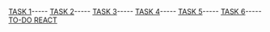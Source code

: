 [TASK 1](skrudg.github.io/pr1/project.html)-----
[TASK 2](skrudg.github.io/pr2/pr2.html)-----
[TASK 3](skrudg.github.io/pr3/pr3.html)-----
[TASK 4](skrudg.github.io/pr4/pr4.html)-----
[TASK 5](skrudg.github.io/pr5/pr5.html)-----
[TASK 6](skrudg.github.io/pr6/pr6.html)-----
[TO-DO REACT](skrudg.github.io/my-app/public/index.html)
